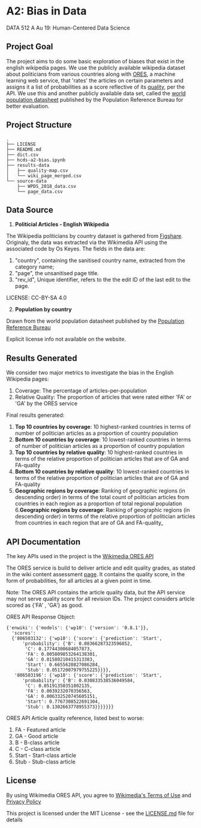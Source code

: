 # A2: Bias in Data
DATA 512 A Au 19: Human-Centered Data Science

## Project Goal
The project aims to do some basic exploration of biases that exist in the english wikipedia pages. We use the publicly available wikipedia dataset about politicians from various countries along with [ORES](https://www.mediawiki.org/wiki/ORES), a machine learning web service, that 'rates' the articles on certain parameters and assigns it a list of probabilities as a score reflective of its [quality](https://en.wikipedia.org/wiki/Wikipedia:Content_assessment#Grades), per the API. We use this and another publicly available data set, called the [world population datasheet](https://www.prb.org/international/indicator/population/table/) published by the Population Reference Bureau for better evaluation.

## Project Structure
```
.
├── LICENSE
├── README.md
├── dict.csv
├── hcds-a2-bias.ipynb
├── results-data
│   ├── quality-map.csv
│   └── wiki_page_merged.csv
└── source-data
    ├── WPDS_2018_data.csv
    └── page_data.csv
```

## Data Source

1. __Politicial Articles - English Wikipedia__

The Wikipedia politicians by country dataset is gathered from [Figshare](https://figshare.com/articles/Untitled_Item/5513449). Originaly, the data was extracted via the Wikimedia API using the associated code by Os Keyes. The fields in the data are:

1. "country", containing the sanitised country name, extracted from the category name;
2. "page", the unsanitised page title.
3. "rev_id", Unique identifier, refers to the the edit ID of the last edit to the page.

LICENSE: CC-BY-SA 4.0

2. __Population by country__

Drawn from the world population datasheet published by the [Population Reference Bureau](https://www.prb.org/international/indicator/population/table/)

Explicit license info not available on the website.

## Results Generated

We consider two major metrics to investigate the bias in the English Wikipedia pages: 
1. Coverage: The percentage of articles-per-population
2. Relative Quality: The proportion of articles that were rated either 'FA' or 'GA' by the ORES service 

Final results generated:

1. __Top 10 countries by coverage__: 10 highest-ranked countries in terms of number of politician articles as a proportion of country population
2. __Bottom 10 countries by coverage__: 10 lowest-ranked countries in terms of number of politician articles as a proportion of country population
3. __Top 10 countries by relative quality__: 10 highest-ranked countries in terms of the relative proportion of politician articles that are of GA and FA-quality
4. __Bottom 10 countries by relative quality__: 10 lowest-ranked countries in terms of the relative proportion of politician articles that are of GA and FA-quality
5. __Geographic regions by coverage__: Ranking of geographic regions (in descending order) in terms of the total count of politician articles from countries in each region as a proportion of total regional population
6.__Geographic regions by coverage__: Ranking of geographic regions (in descending order) in terms of the relative proportion of politician articles from countries in each region that are of GA and FA-quality_

## API Documentation

The key APIs used in the project is the [Wikimedia ORES API](https://www.mediawiki.org/wiki/ORES)

The ORES service is build to deliver article and edit quality grades, as stated in the wiki content assessment [page](https://en.wikipedia.org/wiki/Wikipedia:Content_assessment#Grades). It contains the quality score, in the form of probabilities, for all articles at a given point in time.

Note: The ORES API contains the article quality data, but the API service may not serve quality score for all revision IDs. The project considers article scored as {'FA' , 'GA'} as good.

ORES API Response Object:
```
{'enwiki': {'models': {'wp10': {'version': '0.8.1'}},
  'scores': 
  {'806503132': {'wp10': {'score': {'prediction': 'Start',
      'probability': {'B': 0.08366287323596852,
       'C': 0.17744300684057873,
       'FA': 0.005809853264138301,
       'GA': 0.01580210415313383,
       'Start': 0.6655620827086284,
       'Stub': 0.05172007979755225}}}},
   '806503196': {'wp10': {'score': {'prediction': 'Start',
      'probability': {'B': 0.030833538536049584,
       'C': 0.05191350351802135,
       'FA': 0.0039232070356563,
       'GA': 0.006332520745605151,
       'Start': 0.7767308522691304,
       'Stub': 0.1302663778955373}}}}}}}
```

ORES API Article quality reference, listed best to worse:

1. FA - Featured article
2. GA - Good article
3. B - B-class article
4. C - C-class article
5. Start - Start-class article
6. Stub - Stub-class article


## License

By using Wikimedia ORES API, you agree to [Wikimedia's Terms of Use](https://wikimediafoundation.org/wiki/Terms_of_Use/en) and [Privacy Policy](https://wikimediafoundation.org/wiki/Privacy_policy)

This project is licensed under the MIT License - see the [LICENSE.md](https://github.com/nmnshrma/data-512-a1/blob/master/LICENSE) file for details

